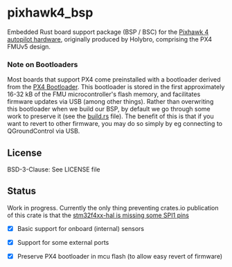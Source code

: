 # pixhawk4_bsp

Embedded Rust board support package (BSP / BSC) for the 
[Pixhawk 4 autopilot hardware](https://docs.px4.io/v1.9.0/en/flight_controller/pixhawk4.html),
originally produced by Holybro, comprising the PX4 FMUv5 design.


### Note on Bootloaders
Most boards that support PX4 come preinstalled with a bootloader derived from 
the [PX4 Bootloader](https://github.com/PX4/Bootloader).  This bootloader
is stored in the first approximately 16-32 kB of the FMU microcontroller's
flash memory, and facilitates firmware updates via USB (among other things).
Rather than overwriting this bootloader when we build our BSP, by default
we go through some work to preserve it (see the [build.rs](./build.rs) file).
The benefit of this is that if you want to revert to other firmware, you 
may do so simply by eg connecting to QGroundControl via USB. 

## License
BSD-3-Clause: See LICENSE file

## Status
Work in progress. Currently the only thing preventing crates.io publication of
this crate is that the [stm32f4xx-hal is missing some SPI1 pins](https://github.com/stm32-rs/stm32f7xx-hal/pull/66)

- [x] Basic support for onboard (internal) sensors
- [x] Support for some external ports
- [x] Preserve PX4 bootloader in mcu flash (to allow easy revert of firmware)
 
